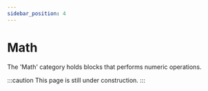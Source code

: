 ```yaml
---
sidebar_position: 4
---
```

# Math
The 'Math' category holds blocks that performs numeric operations.

:::caution
This page is still under construction.
:::
